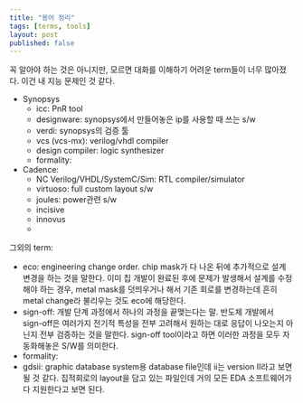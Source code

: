 ```yaml
---
title: "용어 정리"
tags: [terms, tools]
layout: post
published: false
---
```


꼭 알아야 하는 것은 아니지만, 모르면 대화를 이해하기 어려운 term들이 너무 많아졌다. 이건 내 지능 문제인 것 같다. 

- Synopsys
   - icc: PnR tool
   - designware: synopsys에서 만들어놓은 ip를 사용할 때 쓰는 s/w
   - verdi: synopsys의 검증 툴
   - vcs (vcs-mx): verilog/vhdl compiler
   - design compiler: logic synthesizer
   - formality:
- Cadence:
  - NC Verilog/VHDL/SystemC/Sim: RTL compiler/simulator
  - virtuoso: full custom layout s/w
  - joules: power관련 s/w
  - incisive
  - innovus
  - 
  
그외의 term:
- eco: engineering change order. chip mask가 다 나온 뒤에 추가적으로 설계 변경을 하는 것을 말한다. 이미 칩 개발이 완료된 후에 문제가 발생해서 설계를 수정해야 하는 경우, metal mask를 덧띄우거나 해서 기존 회로를 변경하는데 흔히 metal change라 불리우는 것도 eco에 해당한다. 
- sign-off: 개발 단계 과정에서 하나의 과정을 끝맺는다는 말. 반도체 개발에서 sign-off은 여러가지 전기적 특성을 전부 고려해서 원하는 대로 응답이 나오는지 아닌지 전부 검증하는 것을 말한다. sign-off tool이라고 하면 이러한 과정을 모두 자동화해놓은 S/W를 의미한다.
- formality:
- gdsii: graphic database system용 database file인데 ii는 version II라고 보면 될 것 같다. 집적회로의 layout을 담고 있는 파일인데 거의 모든 EDA 소프트웨어가 다 지원한다고 보면 된다. 